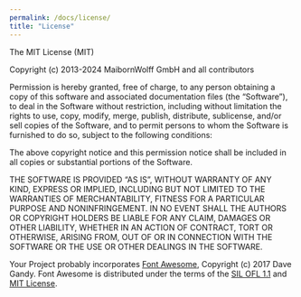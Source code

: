 ```yaml
---
permalink: /docs/license/
title: "License"
---
```


The MIT License (MIT)

Copyright (c) 2013-2024 MaibornWolff GmbH and all contributors

Permission is hereby granted, free of charge, to any person obtaining a copy of this software and associated documentation files (the “Software”), to deal in the Software without restriction, including without limitation the rights to use, copy, modify, merge, publish, distribute, sublicense, and/or sell copies of the Software, and to permit persons to whom the Software is furnished to do so, subject to the following conditions:

The above copyright notice and this permission notice shall be included in all copies or substantial portions of the Software.

THE SOFTWARE IS PROVIDED “AS IS”, WITHOUT WARRANTY OF ANY KIND, EXPRESS OR IMPLIED, INCLUDING BUT NOT LIMITED TO THE WARRANTIES OF MERCHANTABILITY, FITNESS FOR A PARTICULAR PURPOSE AND NONINFRINGEMENT. IN NO EVENT SHALL THE AUTHORS OR COPYRIGHT HOLDERS BE LIABLE FOR ANY CLAIM, DAMAGES OR OTHER LIABILITY, WHETHER IN AN ACTION OF CONTRACT, TORT OR OTHERWISE, ARISING FROM, OUT OF OR IN CONNECTION WITH THE SOFTWARE OR THE USE OR OTHER DEALINGS IN THE SOFTWARE.

Your Project probably incorporates [Font Awesome](http://fontawesome.io/), Copyright (c) 2017 Dave Gandy. Font Awesome is distributed under the terms of the [SIL OFL 1.1](http://scripts.sil.org/OFL) and [MIT License](http://opensource.org/licenses/MIT).
